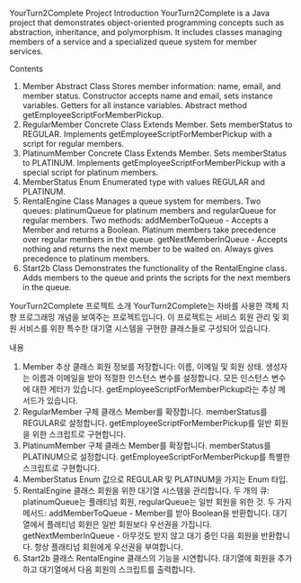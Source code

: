 YourTurn2Complete Project
Introduction
YourTurn2Complete is a Java project that demonstrates object-oriented programming concepts such as abstraction, inheritance, and polymorphism. It includes classes managing members of a service and a specialized queue system for member services.

Contents
1. Member Abstract Class
Stores member information: name, email, and member status.
Constructor accepts name and email, sets instance variables.
Getters for all instance variables.
Abstract method getEmployeeScriptForMemberPickup.
2. RegularMember Concrete Class
Extends Member.
Sets memberStatus to REGULAR.
Implements getEmployeeScriptForMemberPickup with a script for regular members.
3. PlatinumMember Concrete Class
Extends Member.
Sets memberStatus to PLATINUM.
Implements getEmployeeScriptForMemberPickup with a special script for platinum members.
4. MemberStatus Enum
Enumerated type with values REGULAR and PLATINUM.
5. RentalEngine Class
Manages a queue system for members.
Two queues: platinumQueue for platinum members and regularQueue for regular members.
Two methods:
addMemberToQueue - Accepts a Member and returns a Boolean. Platinum members take precedence over regular members in the queue.
getNextMemberInQueue - Accepts nothing and returns the next member to be waited on. Always gives precedence to platinum members.
6. Start2b Class
Demonstrates the functionality of the RentalEngine class.
Adds members to the queue and prints the scripts for the next members in the queue.






YourTurn2Complete 프로젝트
소개
YourTurn2Complete는 자바를 사용한 객체 지향 프로그래밍 개념을 보여주는 프로젝트입니다. 이 프로젝트는 서비스 회원 관리 및 회원 서비스를 위한 특수한 대기열 시스템을 구현한 클래스들로 구성되어 있습니다.

내용
1. Member 추상 클래스
회원 정보를 저장합니다: 이름, 이메일 및 회원 상태.
생성자는 이름과 이메일을 받아 적절한 인스턴스 변수를 설정합니다.
모든 인스턴스 변수에 대한 게터가 있습니다.
getEmployeeScriptForMemberPickup라는 추상 메서드가 있습니다.
2. RegularMember 구체 클래스
Member를 확장합니다.
memberStatus를 REGULAR로 설정합니다.
getEmployeeScriptForMemberPickup를 일반 회원을 위한 스크립트로 구현합니다.
3. PlatinumMember 구체 클래스
Member를 확장합니다.
memberStatus를 PLATINUM으로 설정합니다.
getEmployeeScriptForMemberPickup를 특별한 스크립트로 구현합니다.
4. MemberStatus Enum
값으로 REGULAR 및 PLATINUM을 가지는 Enum 타입.
5. RentalEngine 클래스
회원을 위한 대기열 시스템을 관리합니다.
두 개의 큐: platinumQueue는 플래티넘 회원, regularQueue는 일반 회원을 위한 것.
두 가지 메서드:
addMemberToQueue - Member를 받아 Boolean을 반환합니다. 대기열에서 플래티넘 회원은 일반 회원보다 우선권을 가집니다.
getNextMemberInQueue - 아무것도 받지 않고 대기 중인 다음 회원을 반환합니다. 항상 플래티넘 회원에게 우선권을 부여합니다.
6. Start2b 클래스
RentalEngine 클래스의 기능을 시연합니다.
대기열에 회원을 추가하고 대기열에서 다음 회원의 스크립트를 출력합니다.

